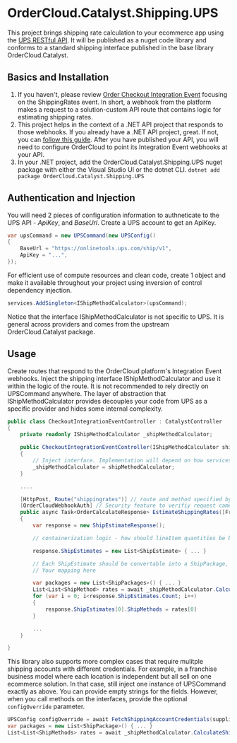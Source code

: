 ﻿# OrderCloud.Catalyst.Shipping.UPS

This project brings shipping rate calculation to your ecommerce app using the [UPS RESTful API](https://www.ups.com/upsdeveloperkit?loc=en_US). It will be published as a nuget code library and conforms to a standard shipping interface published in the base library OrderCloud.Catalyst.

## Basics and Installation

1. If you haven't, please review [Order Checkout Integration Event](https://ordercloud.io/knowledge-base/order-checkout-integration) focusing on the ShippingRates event. In short, a webhook from the platform makes a request to a solution-custom API route that contains logic for estimating shipping rates. 
2. This project helps in the context of a .NET API project that responds to those webhooks. If you already have a .NET API project, great. If not, you can [follow this guide](https://ordercloud.io/knowledge-base/start-dotnet-middleware-from-scratch). After you have published your API, you will need to configure OrderCloud to point its Integration Event webhooks at your API. 
3. In your .NET project, add the OrderCloud.Catalyst.Shipping.UPS nuget package with either the Visual Studio UI or the dotnet CLI.
`dotnet add package OrderCloud.Catalyst.Shipping.UPS`

## Authentication and Injection

You will need 2 pieces of configuration information to authneticate to the UPS API - *ApiKey*, and *BaseUrl*. Create a UPS account to get an ApiKey.

```c#
var upsCommand = new UPSCommand(new UPSConfig()
{
	BaseUrl = "https://onlinetools.ups.com/ship/v1",
	ApiKey = "...",
});
```

For efficient use of compute resources and clean code, create 1  object and make it available throughout your project using inversion of control dependency injection. 

```c#
services.AddSingleton<IShipMethodCalculator>(upsCommand);
```

Notice that the interface IShipMethodCalculator is not specific to UPS. It is general across providers and comes from the upstream OrderCloud.Catalyst package. 

## Usage 

Create routes that respond to the OrderCloud platform's Integration Event webhooks. Inject the shipping interface IShipMethodCalculator and use it within the logic of the route. It is not recommended to rely directly on UPSCommand anywhere. The layer of abstraction that IShipMethodCalculator provides decouples your code from UPS as a specific provider and hides some internal complexity.

```c#
public class CheckoutIntegrationEventController : CatalystController
{
	private readonly IShipMethodCalculator _shipMethodCalculator;

	public CheckoutIntegrationEventController(IShipMethodCalculator shipMethodCalculator)
	{
		// Inject interface. Implementation will depend on how services were registered, UPSCommand in this case.
		_shipMethodCalculator = shipMethodCalculator; 
	}

	....

	[HttpPost, Route("shippingrates")] // route and method specified by OrderCloud platform
	[OrderCloudWebhookAuth] // Security feature to verifiy request came from Ordercloud.
	public async Task<OrderCalculateResponse> EstimateShippingRates([FromBody] OrderCalculatePayload<CheckoutConfig> payload)
	{
		var response = new ShipEstimateResponse();

		// containerization logic - how should lineItem quantities be boxed into a set of shipped packages?

		response.ShipEstimates = new List<ShipEstimate> { ... }

		// Each ShipEstimate should be convertable into a ShipPackage, which has all the data shippers need to provide a rate.
		// Your mapping here

		var packages = new List<ShipPackages>() { ... }
		List<List<ShipMethod> rates = await _shipMethodCalculator.CalculateShipMethodsAsync(packages);
		for (var i = 0; i<response.ShipEstimates.Count; i++) 
		{
			response.ShipEstimates[0].ShipMethods = rates[0]
		}

		...
	}

}
```

This library also supports more complex cases that require mulitple shipping accounts with different credentials. For example, in a franchise business model where each location is independent but all sell on one ecommerce solution. In that case, still inject one instance of UPSCommand exactly as above. You can provide empty strings for the fields. However, when you call methods on the interfaces, provide the optional `configOverride` parameter. 

```c#
UPSConfig configOverride = await FetchShippingAccountCredentials(supplierID);
var packages = new List<ShipPackage>() { ... }
List<List<ShipMethods> rates = await _shipMethodCalculator.CalculateShipMethodsAsync(packages, configOverride);
```
